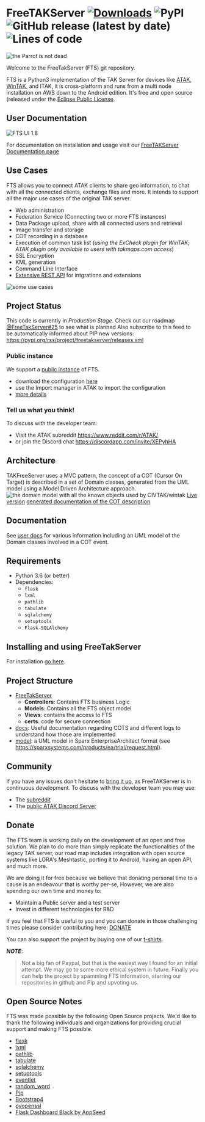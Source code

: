 # FreeTAKServer [![Downloads](https://pepy.tech/badge/freetakserver)](https://pepy.tech/project/freetakserver) ![PyPI](https://img.shields.io/pypi/v/FreeTAKServer) ![GitHub release (latest by date)](https://img.shields.io/github/v/release/FreeTAKTeam/FreeTakServer) ![Lines of code](https://img.shields.io/tokei/lines/github.com/FreeTAKTeam/FreeTakServer)

![the Parrot is not dead](https://github.com/Tapawingo/FreeTakServer/blob/master/docs/FreeTakServer%20specs/FreeTakServerLogo.png?raw=true)

Welcome to the FreeTakServer (FTS) git repository.

FTS is a Python3 implementation of the TAK Server for devices like [ATAK](https://play.google.com/store/apps/details?id=com.atakmap.app.civ), [WinTAK](https://1drv.ms/u/s!AtMVrrXVTu4YgSanKtSHIslxfRu5?e=ftVio7 ), and ITAK, it is cross-platform and runs from a multi node installation on AWS down to the Android edition. 
It's free and open source (released under the [Eclipse Public License](https://www.eclipse.org/legal/epl-2.0/).

## User Documentation
![FTS UI 1.8](https://user-images.githubusercontent.com/60719165/118400921-0731e180-b63a-11eb-976e-c38ee052a013.png)

For documentation on installation and usage visit our [FreeTAKServer Documentation page](https://freetakteam.github.io/FreeTAKServer-User-Docs/)

## Use Cases
FTS allows you to connect ATAK clients to share geo information, to chat with all the connected clients, exchange files and more.
It intends to support all the major use cases of the original TAK server.
- Web administration 
- Federation Service (Connecting two or more FTS instances)
- Data Package upload, share with all connected users  and retrieval
- Image transfer and storage
- COT recording in a database
- Execution of common task list (*using the ExCheck plugin for WinTAK; ATAK plugin only available to users with takmaps.com access*)
- SSL Encryption
- KML generation
- Command Line Interface
- [Extensive REST API](https://freetakteam.github.io/FreeTAKServer-User-Docs/API/REST_APIDoc/) for intgrations and extensions

![some use cases](https://github.com/Tapawingo/TAKlib/blob/master/docs/FreeTakServer%20specs/FreeTak%20Use%20Case%20model.png?raw=true)

## Project Status
This code is currently in *Production Stage*.
Check out our roadmap [@FreeTakServer#25](https://github.com/FreeTAKTeam/FreeTakServer/issues/25) to see what is planned
Also subscribe to this feed to be automatically informed about PIP new versions:
https://pypi.org/rss/project/freetakserver/releases.xml

### Public instance
We support a [public instance](https://www.reddit.com/r/ATAK/wiki/index/freetakserver) of FTS.
- download the configuration [here](https://drive.google.com/file/d/1IK1LfPN13EWikHaMyOuDDwIerNGz-Wli/view?usp=sharing)
- use the Import manager in ATAK to import the configuration
- [more details](https://freetakteam.github.io/FreeTAKServer-User-Docs/Usage/Connecting%20ATAK/)

### Tell us what you think!
To discuss with the developer team:
- Visit the ATAK subreddit 
https://www.reddit.com/r/ATAK/ 
- or join the Discord chat
https://discordapp.com/invite/XEPyhHA

## Architecture
TAKFreeServer uses a MVC pattern, the concept of a COT (Cursor On Target) is described in a set of Domain classes, generated from the UML model using a Model Driven Architecture approach.
![the domain model with all the known objects used by CIVTAK/wintak](https://github.com/FreeTAKTeam/FreeTakServer/blob/master/docs/FreeTAKServer%20Model.png) [Live version](http://pldemo.sparxsystems.us/Ldsd4T)
[generated documentation of the COT description](https://github.com/FreeTAKTeam/FreeTakServer/blob/master/docs/FreeTakServer%20specs/COTDomainModel.pdf)

## Documentation
See [user docs](https://freetakteam.github.io/FreeTAKServer-User-Docs/) for various information including an UML model of the Domain classes involved in a COT event.

## Requirements
- Python 3.6 (or better)
- Dependencies:
  - `flask`
  - `lxml`
  - `pathlib`
  - `tabulate`
  - `sqlalchemy`
  - `setuptools` 
  - `Flask-SQLAlchemy`

## Installing and using FreeTakServer
For installation [go here](https://freetakteam.github.io/FreeTAKServer-User-Docs/Installation/Linux/1_Install/).

##  Project Structure
- [FreeTakServer](./FreeTAKServer/)
  - **Controllers**: Contains FTS business Logic
  - **Models**: Contains all the FTS  object model
  - **Views**:   contains the access to FTS
  - **certs**: code for secure connection
- [docs](./docs/): Useful documentation regarding COTS and different logs to understand how those are implemented
- [model](./model/): a UML model in Sparx EnterpriseArchitect format (see https://sparxsystems.com/products/ea/trial/request.html).

## Community 
If you have any issues don't hesitate to [bring it up](https://github.com/Tapawingo/FreeTakServer/issues), as FreeTAKServer is in continuous development.
To discuss with the developer team you may use:
- The [subreddit](https://www.reddit.com/r/ATAK/)
- The [public ATAK Discord Server](https://discordapp.com/invite/XEPyhHA)

## Donate
The FTS team is working  daily on the development of an open and free solution. We plan to do more than simply replicate the functionalities of the legacy TAK server, our road map includes integration with open source systems like LORA's Meshtastic, porting it to Android, having an open API, and much more.

We are doing it for free because we believe that donating personal time to a cause is an endeavour that is worthy per-se, However, we are also spending our own time and money to:
- Maintain a Public server and a test server
- Invest in different technologies for R&D

If you feel that FTS is useful to you and you can donate in those challenging times please consider contributing here:
[DONATE](https://www.paypal.com/cgi-bin/webscr?cmd=_donations&business=brothercorvo%40gmail.com&item_name=FreeTAKServer+R%26D&currency_code=CAD&source=url)

You can also support the project by buying one of our [t-shirts](http://tee.pub/lic/elARpZYCmaw).

***NOTE***:
> Not a big fan of Paypal, but that is the easiest way I found for an initial attempt. We may go to some more ethical system in future.
Finally you can help the project by spamming FTS information, starring our repositories in github and Pip and upvoting us.

## Open Source Notes
FTS was made possible by the following Open Source projects.
We'd like to thank the following individuals and organizations for providing crucial support and making FTS possible.
- [flask](https://flask.palletsprojects.com/en/2.0.x/)
- [lxml](https://lxml.de/)
- [pathlib](https://pathlib.readthedocs.io/en/pep428/)
- [tabulate](https://pypi.org/project/tabulate/)
- [sqlalchemy](https://www.sqlalchemy.org/)
- [setuptools](https://pypi.org/project/setuptools/)
- [eventlet](https://eventlet.net/)
- [random_word](https://pypi.org/project/Random-Word/)
- [Pip](https://pypi.org/project/pip/)
- [Bootstrap4](https://getbootstrap.com/)
- [pyopenssl](https://pypi.org/project/pyOpenSSL/)
- [Flask Dashboard Black by AppSeed](https://github.com/app-generator/flask-black-dashboard)
